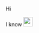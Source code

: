 Hi

I know
<code><img src="[https://e7.pngegg.com/pngimages/913/851/png-clipart-responsive-web-design-html-world-wide-web-consortium-world-wide-web-angle-text.png](https://cdn.pixabay.com/photo/2016/11/19/22/25/html5-1841458_1280.png)" width="25px"/></code>
